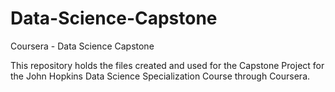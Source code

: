 # Data-Science-Capstone
Coursera - Data Science Capstone

This repository holds the files created and used for the Capstone Project for the John Hopkins Data Science Specialization Course through Coursera.
